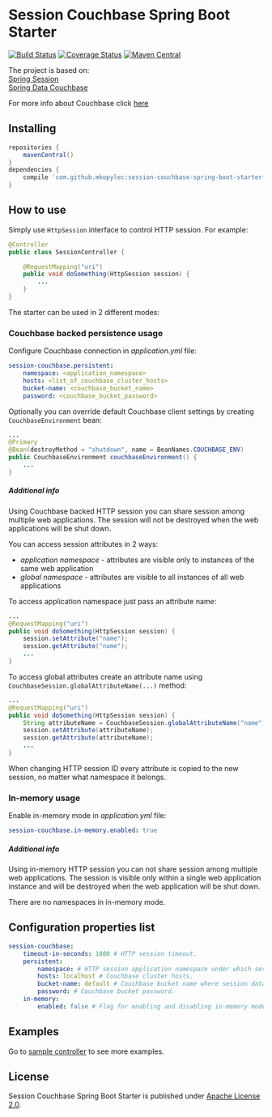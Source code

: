 # Session Couchbase Spring Boot Starter
[![Build Status](https://travis-ci.org/mkopylec/session-couchbase-spring-boot-starter.svg?branch=master)](https://travis-ci.org/mkopylec/session-couchbase-spring-boot-starter)
[![Coverage Status](https://coveralls.io/repos/github/mkopylec/session-couchbase-spring-boot-starter/badge.svg?branch=master)](https://coveralls.io/github/mkopylec/session-couchbase-spring-boot-starter?branch=master)
[![Maven Central](https://maven-badges.herokuapp.com/maven-central/com.github.mkopylec/session-couchbase-spring-boot-starter/badge.svg?style=flat)](https://maven-badges.herokuapp.com/maven-central/com.github.mkopylec/session-couchbase-spring-boot-starter)

The project is based on:  
[Spring Session](http://projects.spring.io/spring-session/)  
[Spring Data Couchbase](http://projects.spring.io/spring-data-couchbase/)  

For more info about Couchbase click [here](http://www.couchbase.com/)

## Installing

```gradle
repositories {
    mavenCentral()
}
dependencies {
    compile 'com.github.mkopylec:session-couchbase-spring-boot-starter:1.0.0'
}
```

## How to use
Simply use `HttpSession` interface to control HTTP session. For example:

```java
@Controller
public class SessionController {

    @RequestMapping("uri")
    public void doSomething(HttpSession session) {
        ...
    }
}
```

The starter can be used in 2 different modes:

### Couchbase backed persistence usage
Configure Couchbase connection in _application.yml_ file:

```yaml
session-couchbase.persistent:
    namespace: <application_namespace>
    hosts: <list_of_couchbase_cluster_hosts>
    bucket-name: <couchbase_bucket_name>
    password: <couchbase_bucket_password>
```

Optionally you can override default Couchbase client settings by creating `CouchbaseEnvironment` bean:

```java
...
@Primary
@Bean(destroyMethod = "shutdown", name = BeanNames.COUCHBASE_ENV)
public CouchbaseEnvironment couchbaseEnvironment() {
    ...
}
```

##### Additional info
Using Couchbase backed HTTP session you can share session among multiple web applications.
The session will not be destroyed when the web applications will be shut down.

You can access session attributes in 2 ways:
 - _application namespace_ - attributes are visible only to instances of the same web application
 - _global namespace_ - attributes are visible to all instances of all web applications
 
To access application namespace just pass an attribute name:

```java
...
@RequestMapping("uri")
public void doSomething(HttpSession session) {
    session.setAttribute("name");
    session.getAttribute("name");
    ...
}
```

To access global attributes create an attribute name using `CouchbaseSession.globalAttributeName(...)` method:

```java
...
@RequestMapping("uri")
public void doSomething(HttpSession session) {
    String attributeName = CouchbaseSession.globalAttributeName("name");
    session.setAttribute(attributeName);
    session.getAttribute(attributeName);
    ...
}
```

When changing HTTP session ID every attribute is copied to the new session, no matter what namespace it belongs.

### In-memory usage
Enable in-memory mode in _application.yml_ file:

```yaml
session-couchbase.in-memory.enabled: true
```

##### Additional info
Using in-memory HTTP session you can not share session among multiple web applications.
The session is visible only within a single web application instance and will be destroyed when the web application will be shut down.

There are no namespaces in in-memory mode.

## Configuration properties list

```yaml
session-couchbase:
    timeout-in-seconds: 1800 # HTTP session timeout.
    persistent:
        namespace: # HTTP session application namespace under which session data must be stored.
        hosts: localhost # Couchbase cluster hosts.
        bucket-name: default # Couchbase bucket name where session data must be stored.
        password: # Couchbase bucket password.
    in-memory:
        enabled: false # Flag for enabling and disabling in-memory mode.
```

## Examples
Go to [sample controller](https://github.com/mkopylec/session-couchbase-spring-boot-starter/blob/master/src/test/java/com/github/mkopylec/sessioncouchbase/SessionController.java) to see more examples.

## License
Session Couchbase Spring Boot Starter is published under [Apache License 2.0](http://www.apache.org/licenses/LICENSE-2.0).
